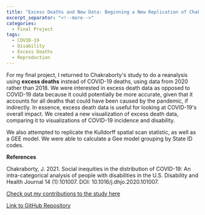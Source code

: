 ```yaml
---
title: "Excess Deaths and New Data: Beginning a New Replication of Chakraborty's Study"
excerpt_separator: "<!--more-->"
categories:
  - Final Project
tags:
  - COVID-19
  - Disability
  - Excess Deaths
  - Reproduction
---
```

For my final project, I returned to Chakraborty's study to do a reanalysis using **excess deaths** instead of COVID-19 deaths, using data from 2020 rather than 2018. We were interested in excess death data as opposed to COVID-19 data because it could potentially be more accurate, given that it accounts for all deaths that could have been caused by the pandemic, if indirectly. In essence, excess death data is useful for looking at COVID-19's overall impact. We created a new visualization of excess death data, comparing it to visualizations of COVID-19 incidence and disability. 

We also attempted to replicate the Kulldorff spatial scan statistic, as well as a GEE model. We were able to calculate a Gee model grouping by State ID codes.

**References**

Chakraborty, J. 2021. Social inequities in the distribution of COVID-19: An intra-categorical analysis of people with disabilities in the U.S. Disability and Health Journal 14 (1):101007. DOI: 10.1016/j.dhjo.2020.101007.

[Check out my contributions to the study here]()

[Link to GitHub Repository](https://github.com/sydalexander/RPr-Chakraborty-2021)
